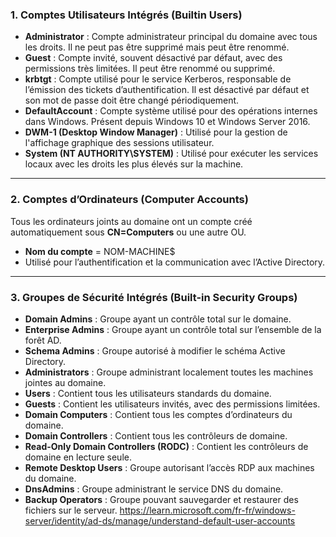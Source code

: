 ### **1. Comptes Utilisateurs Intégrés (Builtin Users)**

- **Administrator** : Compte administrateur principal du domaine avec tous les droits. Il ne peut pas être supprimé mais peut être renommé.
- **Guest** : Compte invité, souvent désactivé par défaut, avec des permissions très limitées. Il peut être renommé ou supprimé.
- **krbtgt** : Compte utilisé pour le service Kerberos, responsable de l’émission des tickets d’authentification. Il est désactivé par défaut et son mot de passe doit être changé périodiquement.
- **DefaultAccount** : Compte système utilisé pour des opérations internes dans Windows. Présent depuis Windows 10 et Windows Server 2016.
- **DWM-1 (Desktop Window Manager)** : Utilisé pour la gestion de l'affichage graphique des sessions utilisateur.
- **System (NT AUTHORITY\SYSTEM)** : Utilisé pour exécuter les services locaux avec les droits les plus élevés sur la machine.

---

### **2. Comptes d’Ordinateurs (Computer Accounts)**

Tous les ordinateurs joints au domaine ont un compte créé automatiquement sous **CN=Computers** ou une autre OU.

- **Nom du compte** = NOM-MACHINE$
- Utilisé pour l’authentification et la communication avec l’Active Directory.

---

### **3. Groupes de Sécurité Intégrés (Built-in Security Groups)**

- **Domain Admins** : Groupe ayant un contrôle total sur le domaine.
- **Enterprise Admins** : Groupe ayant un contrôle total sur l’ensemble de la forêt AD.
- **Schema Admins** : Groupe autorisé à modifier le schéma Active Directory.
- **Administrators** : Groupe administrant localement toutes les machines jointes au domaine.
- **Users** : Contient tous les utilisateurs standards du domaine.
- **Guests** : Contient les utilisateurs invités, avec des permissions limitées.
- **Domain Computers** : Contient tous les comptes d’ordinateurs du domaine.
- **Domain Controllers** : Contient tous les contrôleurs de domaine.
- **Read-Only Domain Controllers (RODC)** : Contient les contrôleurs de domaine en lecture seule.
- **Remote Desktop Users** : Groupe autorisant l’accès RDP aux machines du domaine.
- **DnsAdmins** : Groupe administrant le service DNS du domaine.
- **Backup Operators** : Groupe pouvant sauvegarder et restaurer des fichiers sur le serveur.
https://learn.microsoft.com/fr-fr/windows-server/identity/ad-ds/manage/understand-default-user-accounts